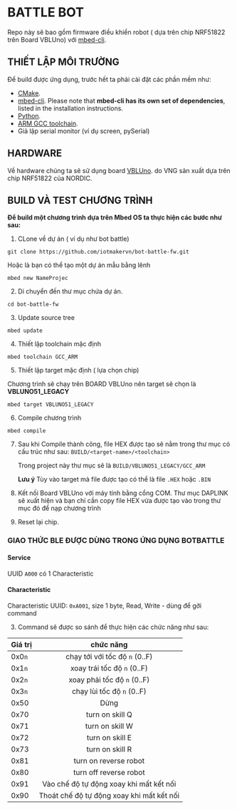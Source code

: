 # BATTLE BOT

Repo này sẽ bao gồm firmware điều khiển robot ( dựa trên chip NRF51822 trên Board VBLUno) với [mbed-cli](https://github.com/ARMmbed/mbed-cli).

THIẾT LẬP MÔI TRƯỜNG
----------------------

Để build được ứng dụng, trước hết ta phải cài đặt các phần mềm như:
* [CMake](http://www.cmake.org/download/).
* [mbed-cli](https://github.com/ARMmbed/mbed-cli). Please note that **mbed-cli has its own set of dependencies**, listed in the installation instructions.
* [Python](https://www.python.org/downloads/).
* [ARM GCC toolchain](https://gnu-mcu-eclipse.github.io/toolchain/arm/install/).
* Giả lập serial monitor (ví dụ screen, pySerial)

HARDWARE
--------

Về hardware chúng ta sẽ sử dụng board [VBLUno](https://vngiotlab.github.io/vbluno/vi/mydoc_introduction_vi.html). do VNG sản xuất dựa trên chip NRF51822 của NORDIC.

BUILD VÀ TEST CHƯƠNG TRÌNH
---------------------------

__Để build một chương trình dựa trên Mbed OS ta thực hiện các bước như sau:__
1. CLone về dự án ( ví dụ như bot battle)


```
git clone https://github.com/iotmakervn/bot-battle-fw.git
```

Hoặc là bạn có thể tạo một dự án mẫu bằng lênh


```
mbed new NameProjec	
```

2. Di chuyển đến thư mục chứa dự án.

```
cd bot-battle-fw
```

3. Update source tree

```
mbed update
```

4. Thiết lập toolchain mặc định

```
mbed toolchain GCC_ARM
```

5. Thiết lập target mặc định ( lựa chọn chip)

Chương trình sẽ chạy trên BOARD VBLUno nên target sẽ chọn là **VBLUNO51_LEGACY**

```
mbed target VBLUNO51_LEGACY
```

6. Compile chương trình

```
mbed compile
```


7. Sau khi Compile thành công, file HEX được tạo sẽ nằm trong thư mục có cấu trúc như sau: ```BUILD/<target-name>/<toolchain>```

	Trong project này thư mục sẽ là ```BUILD/VBLUNO51_LEGACY/GCC_ARM```

	**Lưu ý** Tùy vào target mà file được tạo có thể là file `.HEX` hoặc `.BIN`

8. Kết nối Board VBLUno với máy tính bằng cổng COM. Thư mục DAPLINK sẽ xuất hiện và bạn chỉ cần copy file HEX vừa được tạo vào trong thư mục đó để nạp chương trình

9. Reset lại chip.

### GIAO THỨC BLE ĐƯỢC DÙNG TRONG ỨNG DỤNG BOTBATTLE


#### Service

UUID `A000` có 1 Characteristic

#### Characteristic

Characteristic UUID: `0xA001`, size 1 byte, Read, Write - dùng để gởi command


3. Command sẽ được so sánh để thực hiện các chức năng như sau:

| Giá trị    | chức năng                                 |
| ---------- | :-------------:                           |
| 0x0`n`     | chạy tới với tốc độ `n` (0..F)            |
| 0x1`n`     | xoay trái tốc độ `n` (0..F)               |
| 0x2`n`     | xoay phải tốc độ `n` (0..F)               |
| 0x3`n`     | chạy lùi tốc độ `n` (0..F)                |
| 0x50       | Dừng                                      |
| 0x70       | turn on skill Q                           |
| 0x71       | turn on skill W                           |
| 0x72       | turn on skill E                           |
| 0x73       | turn on skill R                           |
| 0x81       | turn on reverse robot                     |
| 0x80       | turn off reverse robot                    |
| 0x91       | Vào chế độ tự động xoay khi mất kết nối   |
| 0x90       | Thoát chế độ tự động xoay khi mất kết nối |

